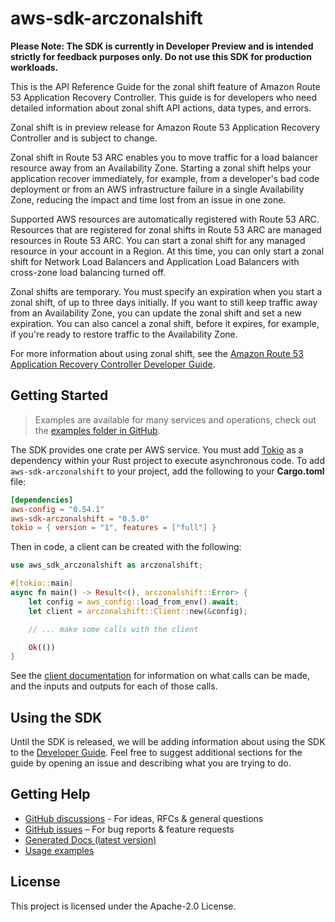 # aws-sdk-arczonalshift

**Please Note: The SDK is currently in Developer Preview and is intended strictly for
feedback purposes only. Do not use this SDK for production workloads.**

This is the API Reference Guide for the zonal shift feature of Amazon Route 53 Application Recovery Controller. This guide is for developers who need detailed information about zonal shift API actions, data types, and errors.

Zonal shift is in preview release for Amazon Route 53 Application Recovery Controller and is subject to change.

Zonal shift in Route 53 ARC enables you to move traffic for a load balancer resource away from an Availability Zone. Starting a zonal shift helps your application recover immediately, for example, from a developer's bad code deployment or from an AWS infrastructure failure in a single Availability Zone, reducing the impact and time lost from an issue in one zone.

Supported AWS resources are automatically registered with Route 53 ARC. Resources that are registered for zonal shifts in Route 53 ARC are managed resources in Route 53 ARC. You can start a zonal shift for any managed resource in your account in a Region. At this time, you can only start a zonal shift for Network Load Balancers and Application Load Balancers with cross-zone load balancing turned off.

Zonal shifts are temporary. You must specify an expiration when you start a zonal shift, of up to three days initially. If you want to still keep traffic away from an Availability Zone, you can update the zonal shift and set a new expiration. You can also cancel a zonal shift, before it expires, for example, if you're ready to restore traffic to the Availability Zone.

For more information about using zonal shift, see the [Amazon Route 53 Application Recovery Controller Developer Guide](https://docs.aws.amazon.com/r53recovery/latest/dg/what-is-route53-recovery.html).

## Getting Started

> Examples are available for many services and operations, check out the
> [examples folder in GitHub](https://github.com/awslabs/aws-sdk-rust/tree/main/examples).

The SDK provides one crate per AWS service. You must add [Tokio](https://crates.io/crates/tokio)
as a dependency within your Rust project to execute asynchronous code. To add `aws-sdk-arczonalshift` to
your project, add the following to your **Cargo.toml** file:

```toml
[dependencies]
aws-config = "0.54.1"
aws-sdk-arczonalshift = "0.5.0"
tokio = { version = "1", features = ["full"] }
```

Then in code, a client can be created with the following:

```rust
use aws_sdk_arczonalshift as arczonalshift;

#[tokio::main]
async fn main() -> Result<(), arczonalshift::Error> {
    let config = aws_config::load_from_env().await;
    let client = arczonalshift::Client::new(&config);

    // ... make some calls with the client

    Ok(())
}
```

See the [client documentation](https://docs.rs/aws-sdk-arczonalshift/latest/aws_sdk_arczonalshift/client/struct.Client.html)
for information on what calls can be made, and the inputs and outputs for each of those calls.

## Using the SDK

Until the SDK is released, we will be adding information about using the SDK to the
[Developer Guide](https://docs.aws.amazon.com/sdk-for-rust/latest/dg/welcome.html). Feel free to suggest
additional sections for the guide by opening an issue and describing what you are trying to do.

## Getting Help

* [GitHub discussions](https://github.com/awslabs/aws-sdk-rust/discussions) - For ideas, RFCs & general questions
* [GitHub issues](https://github.com/awslabs/aws-sdk-rust/issues/new/choose) – For bug reports & feature requests
* [Generated Docs (latest version)](https://awslabs.github.io/aws-sdk-rust/)
* [Usage examples](https://github.com/awslabs/aws-sdk-rust/tree/main/examples)

## License

This project is licensed under the Apache-2.0 License.


